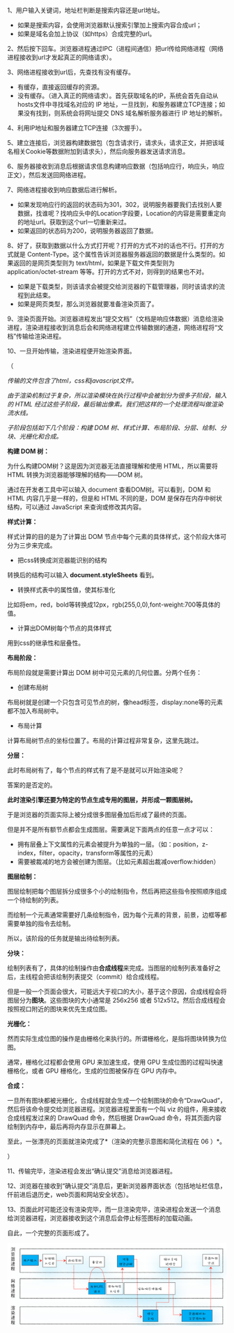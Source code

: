 1、用户输入关键词，地址栏判断是搜索内容还是url地址。

- 如果是搜索内容，会使用浏览器默认搜索引擎加上搜索内容合成url；
- 如果是域名会加上协议（如https）合成完整的url。



2、然后按下回车。浏览器进程通过IPC（进程间通信）把url传给网络进程（网络进程接收到url才发起真正的网络请求）。



3、网络进程接收到url后，先查找有没有缓存。

- 有缓存，直接返回缓存的资源。
- 没有缓存。（进入真正的网络请求）。首先获取域名的IP，系统会首先自动从hosts文件中寻找域名对应的 IP 地址，一旦找到，和服务器建立TCP连接；如果没有找到，则系统会将网址提交 DNS 域名解析服务器进行 IP 地址的解析。



4、利用IP地址和服务器建立TCP连接（3次握手）。



5、建立连接后，浏览器构建数据包（包含请求行，请求头，请求正文，并把该域名相关Cookie等数据附加到请求头），然后向服务器发送请求消息。



6、服务器接收到消息后根据请求信息构建响应数据（包括响应行，响应头，响应正文），然后发送回网络进程。



7、网络进程接收到响应数据后进行解析。

- 如果发现响应行的返回的状态码为301，302，说明服务器要我们去找别人要数据，找谁呢？找响应头中的Location字段要，Location的内容是需要重定向的地址url。获取到这个url一切重新来过。
- 如果返回的状态码为200，说明服务器返回了数据。



8、好了，获取到数据以什么方式打开呢？打开的方式不对的话也不行。打开的方式就是 Content-Type。这个属性告诉浏览器服务器返回的数据是什么类型的。如果返回的是网页类型则为 text/html，如果是下载文件类型则为 application/octet-stream 等等。打开的方式不对，则得到的结果也不对。    

- 如果是下载类型，则该请求会被提交给浏览器的下载管理器，同时该请求的流程到此结束。
- 如果是网页类型，那么浏览器就要准备渲染页面了。





9、渲染页面开始。浏览器进程发出“提交文档”（文档是响应体数据）消息给渲染进程，渲染进程接收到消息后会和网络进程建立传输数据的通道，网络进程将“文档”传输给渲染进程。



10、一旦开始传输，渲染进程便开始渲染界面。

（

*传输的文件包含了html，css和javascript文件。*

*由于渲染机制过于复杂，所以渲染模块在执行过程中会被划分为很多子阶段，输入的 HTML 经过这些子阶段，最后输出像素。我们把这样的一个处理流程叫做渲染流水线。*

*子阶段包括如下几个阶段：构建 DOM 树、样式计算、布局阶段、分层、绘制、分块、光栅化和合成。*



**构建 DOM 树：**

为什么构建DOM树？这是因为浏览器无法直接理解和使用 HTML，所以需要将 HTML 转换为浏览器能够理解的结构——DOM 树。

通过在开发者工具中可以输入 document 查看DOM树。可以看到，DOM 和 HTML 内容几乎是一样的，但是和 HTML 不同的是，DOM 是保存在内存中树状结构，可以通过 JavaScript 来查询或修改其内容。



**样式计算：**

样式计算的目的是为了计算出 DOM 节点中每个元素的具体样式，这个阶段大体可分为三步来完成。

- 把css转换成浏览器能识别的结构

转换后的结构可以输入 **document.styleSheets** 看到。

- 转换样式表中的属性值，使其标准化

比如将em，red，bold等转换成12px，rgb(255,0,0),font-weight:700等具体的值。

- 计算出DOM树每个节点的具体样式

用到css的继承性和层叠性。



**布局阶段：**

布局阶段就是需要计算出 DOM 树中可见元素的几何位置。分两个任务：

- 创建布局树

布局树就是创建一个只包含可见节点的树，像head标签，display:none等的元素都不加入布局树中。

- 布局计算

计算布局树节点的坐标位置了。布局的计算过程非常复杂，这里先跳过。





**分层：**

此时布局树有了，每个节点的样式有了是不是就可以开始渲染呢？

答案的是否定的。

**此时渲染引擎还要为特定的节点生成专用的图层，并形成一颗图层树。**

于是浏览器的页面实际上被分成很多图层叠加后形成了最终的页面。

但是并不是所有额节点都会生成图层。需要满足下面两点的任意一点才可以：

- 拥有层叠上下文属性的元素会被提升为单独的一层。（如：position，z-index，filter，opacity，transform等属性的元素）
- 需要被裁减的地方会被创建为图层。（比如元素超出裁减overflow:hidden）





**图层绘制：**

图层绘制把每个图层拆分成很多个小的绘制指令，然后再把这些指令按照顺序组成一个待绘制的列表。

而绘制一个元素通常需要好几条绘制指令，因为每个元素的背景，前景，边框等都需要单独的指令去绘制。

所以，该阶段的任务就是输出待绘制列表。



**分块：**

绘制列表有了，具体的绘制操作由**合成线程**来完成。当图层的绘制列表准备好之后，主线程会把该绘制列表提交（commit）给合成线程。

但是一般一个页面会很大，可能远大于视口的大小，基于这个原因，合成线程会将图层分为**图块**。这些图块的大小通常是 256x256 或者 512x512。然后合成线程会按照视口附近的图块来优先生成位图。



**光栅化：**

然而实际生成位图的操作是由栅格化来执行的。所谓栅格化，是指将图块转换为位图。

通常，栅格化过程都会使用 GPU 来加速生成，使用 GPU 生成位图的过程叫快速栅格化，或者 GPU 栅格化，生成的位图被保存在 GPU 内存中。



**合成：**

一旦所有图块都被光栅化，合成线程就会生成一个绘制图块的命令“DrawQuad”，然后将该命令提交给浏览器进程。浏览器进程里面有一个叫 viz 的组件，用来接收合成线程发过来的 DrawQuad 命令，然后根据 DrawQuad 命令，将其页面内容绘制到内存中，最后再将内存显示在屏幕上。



至此，一张漂亮的页面就渲染完成了*（渲染的完整示意图和简化流程在 06 ）*。

）



11、传输完毕，渲染进程会发出“确认提交”消息给浏览器进程。



12、浏览器在接收到“确认提交”消息后，更新浏览器界面状态（包括地址栏信息，仟前进后退历史，web页面和网站安全状态）。



13、页面此时可能还没有渲染完毕，而一旦渲染完毕，渲染进程会发送一个消息给浏览器进程，浏览器接收到这个消息后会停止标签图标的加载动画。



自此，一个完整的页面形成了。





![整个流程图如下](https://raw.githubusercontent.com/Daotin/pic/master/img/20190912173015.png)

